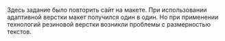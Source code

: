 Здесь задание было повторить сайт на макете. При использовании адаптивной верстки макет получился один в один. Но при применении технологий резиновой верстки возникли проблемы с размерностью текстов.
